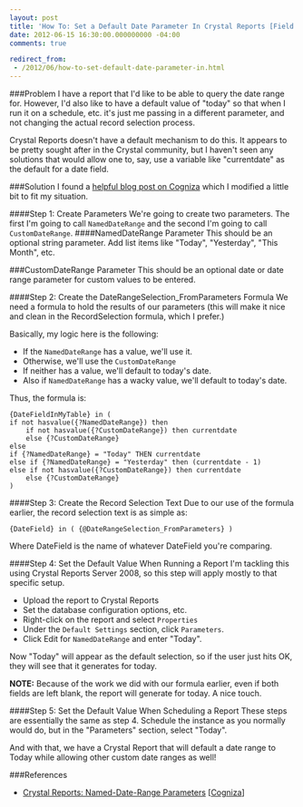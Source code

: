 ```yaml
---
layout: post
title: 'How To: Set a Default Date Parameter In Crystal Reports [Field Notes]'
date: 2012-06-15 16:30:00.000000000 -04:00
comments: true

redirect_from:
 - /2012/06/how-to-set-default-date-parameter-in.html
---
```


###Problem
I have a report that I'd like to be able to query the date range for. However, I'd also like to have a default value of "today" so that when I run it on a schedule, etc. it's just me passing in a different parameter, and not changing the actual record selection process.

Crystal Reports doesn't have a default mechanism to do this. It appears to be pretty sought after in the Crystal community, but I haven't seen any solutions that would allow one to, say, use a variable like "currentdate" as the default for a date field.

###Solution
I found a <a href="http://cogniza.com/wordpress/2005/11/24/advanced-parameter-usage-in-crystal-reports/" target="_blank">helpful blog post on Cogniza</a> which I modified a little bit to fit my situation.

####Step 1: Create Parameters
We're going to create two parameters. The first I'm going to call `NamedDateRange` and the second I'm going to call `CustomDateRange`.
####NamedDateRange Parameter
This should be an optional string parameter. Add list items like "Today", "Yesterday", "This Month", etc.

###CustomDateRange Parameter
This should be an optional date or date range parameter for custom values to be entered.

####Step 2: Create the DateRangeSelection_FromParameters Formula
We need a formula to hold the results of our parameters (this will make it nice and clean in the RecordSelection formula, which I prefer.)

Basically, my logic here is the following:

* If the `NamedDateRange` has a value, we'll use it.
* Otherwise, we'll use the `CustomDateRange`
* If neither has a value, we'll default to today's date.
* Also if `NamedDateRange` has a wacky value, we'll default to today's date.

Thus, the formula is:

	{DateFieldInMyTable} in ( 
	if not hasvalue({?NamedDateRange}) then 
		if not hasvalue({?CustomDateRange}) then currentdate
		else {?CustomDateRange}
	else
	if {?NamedDateRange} = "Today" THEN currentdate
	else if {?NamedDateRange} = "Yesterday" then (currentdate - 1)
	else if not hasvalue({?CustomDateRange}) then currentdate
		else {?CustomDateRange}
	)

####Step 3: Create the Record Selection Text
Due to our use of the formula earlier, the record selection text is as simple as:

	{DateField} in ( {@DateRangeSelection_FromParameters} )

Where DateField is the name of whatever DateField you're comparing.

####Step 4: Set the Default Value When Running a Report
I'm tackling this using Crystal Reports Server 2008, so this step will apply mostly to that specific setup.

* Upload the report to Crystal Reports
* Set the database configuration options, etc.
* Right-click on the report and select `Properties`
* Under the `Default Settings` section, click `Parameters`.
* Click Edit for `NamedDateRange` and enter "Today".

Now "Today" will appear as the default selection, so if the user just hits OK, they will see that it generates for today. 

**NOTE:** Because of the work we did with our formula earlier, even if both fields are left blank, the report will generate for today. A nice touch.

####Step 5: Set the Default Value When Scheduling a Report
These steps are essentially the same as step 4. Schedule the instance as you normally would do, but in the "Parameters" section, select "Today".

And with that, we have a Crystal Report that will default a date range to Today while allowing other custom date ranges as well!

###References
* <a href="http://cogniza.com/wordpress/2005/11/24/advanced-parameter-usage-in-crystal-reports/" target="_blank">Crystal Reports: Named-Date-Range Parameters</a> [<a href="http://cogniza.com/wordpress/" target="_blank">Cogniza</a>]
